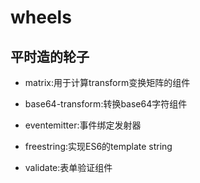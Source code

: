 # wheels

## 平时造的轮子

* matrix:用于计算transform变换矩阵的组件

* base64-transform:转换base64字符组件

* eventemitter:事件绑定发射器

* freestring:实现ES6的template string

* validate:表单验证组件
